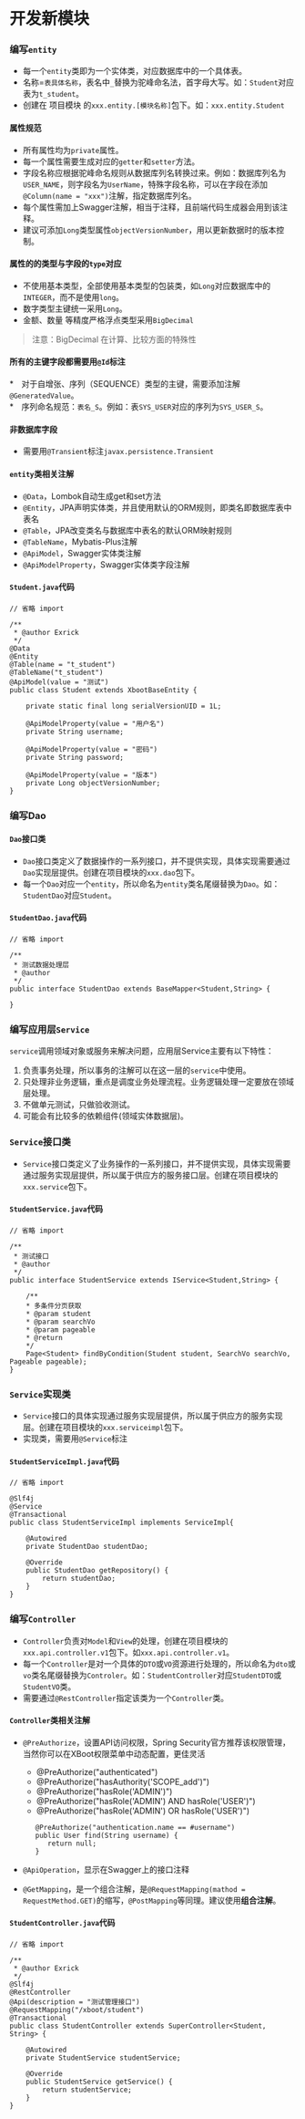 # 开发新模块

### 编写`entity`

* 每一个`entity`类即为一个实体类，对应数据库中的一个具体表。
* 名称=`表具体名称`，表名中`_`替换为驼峰命名法，首字母大写。如：`Student`对应表为`t_student`。
* 创建在 项目模块 的`xxx.entity.[模块名称]`包下。如：`xxx.entity.Student`

#### 属性规范

* 所有属性均为`private`属性。
* 每一个属性需要生成对应的`getter`和`setter`方法。
* 字段名称应根据驼峰命名规则从数据库列名转换过来。例如：数据库列名为`USER_NAME`，则字段名为`UserName`，特殊字段名称，可以在字段在添加`@Column(name = "xxx")`注解，指定数据库列名。
* 每个属性需加上Swagger注解，相当于注释，且前端代码生成器会用到该注释。
* 建议可添加`Long`类型属性`objectVersionNumber`，用以更新数据时的版本控制。

#### 属性的的类型与字段的`type`对应

* 不使用基本类型，全部使用基本类型的包装类，如`Long`对应数据库中的`INTEGER`，而不是使用`long`。
* 数字类型主键统一采用`Long`。
* 金额、数量 等精度严格浮点类型采用`BigDecimal`

> 注意：BigDecimal 在计算、比较方面的特殊性

#### 所有的主键字段都需要用`@Id`标注

\*　对于自增张、序列（SEQUENCE）类型的主键，需要添加注解`@GeneratedValue`。  
\*　序列命名规范：`表名_S`。例如：表`SYS_USER`对应的序列为`SYS_USER_S`。

#### 非数据库字段

* 需要用`@Transient`标注`javax.persistence.Transient`

#### `entity`类相关注解

* `@Data`，Lombok自动生成get和set方法
* `@Entity`，JPA声明实体类，并且使用默认的ORM规则，即类名即数据库表中表名
* `@Table`，JPA改变类名与数据库中表名的默认ORM映射规则
* `@TableName`，Mybatis-Plus注解
* `@ApiModel`，Swagger实体类注解
* `@ApiModelProperty`，Swagger实体类字段注解

#### `Student.java`代码

```text
// 省略 import

/**
 * @author Exrick
 */
@Data
@Entity
@Table(name = "t_student")
@TableName("t_student")
@ApiModel(value = "测试")
public class Student extends XbootBaseEntity {

    private static final long serialVersionUID = 1L;

    @ApiModelProperty(value = "用户名")
    private String username;

    @ApiModelProperty(value = "密码")
    private String password;

    @ApiModelProperty(value = "版本")
    private Long objectVersionNumber;
}
```

### 编写Dao

#### `Dao`接口类

* `Dao`接口类定义了数据操作的一系列接口，并不提供实现，具体实现需要通过`Dao`实现层提供。创建在项目模块的`xxx.dao`包下。
* 每一个`Dao`对应一个`entity`，所以命名为`entity`类名尾缀替换为`Dao`。如：`StudentDao`对应`Student`。

#### `StudentDao.java`代码

```text
// 省略 import

/**
 * 测试数据处理层
 * @author 
 */
public interface StudentDao extends BaseMapper<Student,String> {

}
```

### 编写应用层`Service`

`service`调用领域对象或服务来解决问题，应用层Service主要有以下特性：

1. 负责事务处理，所以事务的注解可以在这一层的`service`中使用。
2. 只处理非业务逻辑，重点是调度业务处理流程。业务逻辑处理一定要放在领域层处理。
3. 不做单元测试，只做验收测试。
4. 可能会有比较多的依赖组件\(领域实体数据层\)。

### `Service`接口类

* `Service`接口类定义了业务操作的一系列接口，并不提供实现，具体实现需要通过服务实现层提供，所以属于供应方的服务接口层。创建在项目模块的`xxx.service`包下。

#### `StudentService.java`代码

```text
// 省略 import

/**
 * 测试接口
 * @author 
 */
public interface StudentService extends IService<Student,String> {

    /**
    * 多条件分页获取
    * @param student
    * @param searchVo
    * @param pageable
    * @return
    */
    Page<Student> findByCondition(Student student, SearchVo searchVo, Pageable pageable);
}
```

### `Service`实现类

* `Service`接口的具体实现通过服务实现层提供，所以属于供应方的服务实现层。创建在项目模块的`xxx.serviceimpl`包下。
* 实现类，需要用`@Service`标注

#### `StudentServiceImpl.java`代码

```text
// 省略 import

@Slf4j
@Service
@Transactional
public class StudentServiceImpl implements ServiceImpl{

    @Autowired
    private StudentDao studentDao;

    @Override
    public StudentDao getRepository() {
        return studentDao;
    }
}
```

### 编写`Controller`

* `Controller`负责对`Model`和`View`的处理，创建在项目模块的`xxx.api.controller.v1`包下。如`xxx.api.controller.v1`。
* 每一个`Controller`是对一个具体的`DTO`或`VO`资源进行处理的，所以命名为`dto`或`vo`类名尾缀替换为`Controler`。如：`StudentController`对应`StudentDTO`或`StudentVO`类。
* 需要通过`@RestController`指定该类为一个`Controller`类。

#### `Controller`类相关注解

* `@PreAuthorize`，设置API访问权限，Spring Security官方推荐该权限管理，当然你可以在XBoot权限菜单中动态配置，更佳灵活

  * @PreAuthorize\("authenticated"\)
  * @PreAuthorize\("hasAuthority\('SCOPE\_add'\)"\)
  * @PreAuthorize\("hasRole\('ADMIN'\)"\)
  * @PreAuthorize\("hasRole\('ADMIN'\) AND hasRole\('USER'\)"\)
  * @PreAuthorize\("hasRole\('ADMIN'\) OR hasRole\('USER'\)"\)

  ```text
     @PreAuthorize("authentication.name == #username")
     public User find(String username) {
        return null;
     }
  ```

* `@ApiOperation`，显示在Swagger上的接口注释
* `@GetMapping`，是一个组合注解，是`@RequestMapping(mathod = RequestMethod.GET)`的缩写，`@PostMapping`等同理。建议使用**组合注解**。

#### `StudentController.java`代码

```text
// 省略 import

/**
 * @author Exrick
 */
@Slf4j
@RestController
@Api(description = "测试管理接口")
@RequestMapping("/xboot/student")
@Transactional
public class StudentController extends SuperController<Student, String> {

    @Autowired
    private StudentService studentService;

    @Override
    public StudentService getService() {
        return studentService;
    }
}
```

